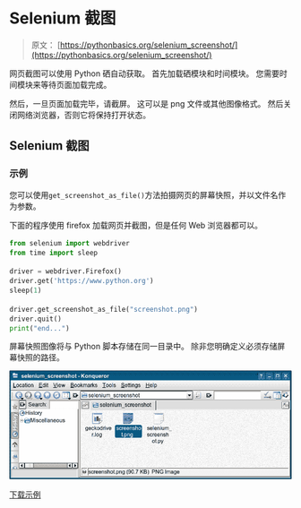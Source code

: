 # Selenium 截图

> 原文： [https://pythonbasics.org/selenium_screenshot/](https://pythonbasics.org/selenium_screenshot/)

网页截图可以使用 Python 硒自动获取。 首先加载硒模块和时间模块。 您需要时间模块来等待页面加载完成。

然后，一旦页面加载完毕，请截屏。 这可以是 png 文件或其他图像格式。 然后关闭网络浏览器，否则它将保持打开状态。





## Selenium 截图

### 示例

您可以使用`get_screenshot_as_file()`方法拍摄网页的屏幕快照，并以文件名作为参数。

下面的程序使用 firefox 加载网页并截图，但是任何 Web 浏览器都可以。

```py
from selenium import webdriver
from time import sleep

driver = webdriver.Firefox()
driver.get('https://www.python.org')
sleep(1)

driver.get_screenshot_as_file("screenshot.png")
driver.quit()
print("end...")

```

屏幕快照图像将与 Python 脚本存储在同一目录中。 除非您明确定义必须存储屏幕快照的路径。

![selenium screenshot](img/1285ee716e5081490276503fda01f306.jpg)

[下载示例](https://gum.co/GjuJxo)